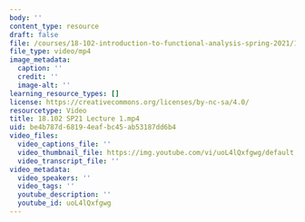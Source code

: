 ```yaml
---
body: ''
content_type: resource
draft: false
file: /courses/18-102-introduction-to-functional-analysis-spring-2021/18102-sp21-lecture-1_360p_16_9.mp4
file_type: video/mp4
image_metadata:
  caption: ''
  credit: ''
  image-alt: ''
learning_resource_types: []
license: https://creativecommons.org/licenses/by-nc-sa/4.0/
resourcetype: Video
title: 18.102 SP21 Lecture 1.mp4
uid: be4b787d-6819-4eaf-bc45-ab53187dd6b4
video_files:
  video_captions_file: ''
  video_thumbnail_file: https://img.youtube.com/vi/uoL4lQxfgwg/default.jpg
  video_transcript_file: ''
video_metadata:
  video_speakers: ''
  video_tags: ''
  youtube_description: ''
  youtube_id: uoL4lQxfgwg
---
```


